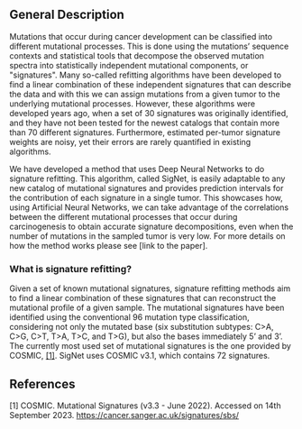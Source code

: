 ## General Description 

Mutations that occur during cancer development can be classified into different mutational processes. This is done using the mutations’ sequence contexts and statistical tools that decompose the observed mutation spectra into statistically independent mutational components, or "signatures". Many so-called refitting algorithms have been developed to find a linear combination of these independent signatures that can describe the data and with this we can assign mutations from a given tumor to the underlying mutational processes. However, these algorithms were developed years ago, when a set of 30 signatures was originally identified, and they have not been tested for the newest catalogs that contain more than 70 different signatures. Furthermore, estimated per-tumor signature weights are noisy, yet their errors are rarely quantified in existing algorithms. 

We have developed a method that uses Deep Neural Networks to do signature refitting. This algorithm, called SigNet, is easily adaptable to any new catalog of mutational signatures and provides prediction intervals for the contribution of each signature in a single tumor. This showcases how, using Artificial Neural Networks, we can take advantage of the correlations between the different mutational processes that occur during carcinogenesis to obtain accurate signature decompositions, even when the number of mutations in the sampled tumor is very low. For more details on how the method works please see [link to the paper].

### What is signature refitting?

Given a set of known mutational signatures, signature refitting methods aim to find a linear combination of these signatures that can reconstruct the mutational profile of a given sample. The mutational signatures have been identified using the conventional 96 mutation type classification, considering not only the mutated base (six substitution subtypes: C>A, C>G, C>T, T>A, T>C, and T>G), but also the bases immediately 5’ and 3’. The currently most used set of mutational signatures is the one provided by COSMIC, [[1]](#1). SigNet uses COSMIC v3.1, which contains 72 signatures. 

## References
<a id="1">[1]</a> 
COSMIC. Mutational Signatures (v3.3 - June 2022).
Accessed on 14th September 2023.
https://cancer.sanger.ac.uk/signatures/sbs/
